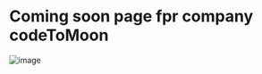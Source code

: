 # Coming soon page fpr company codeToMoon

![image](https://github.com/user-attachments/assets/fd09d1e6-db7b-4a44-96e5-74497113a84a)

